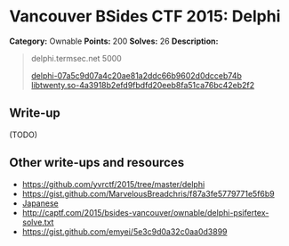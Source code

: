 # Vancouver BSides CTF 2015: Delphi

**Category:** Ownable
**Points:** 200
**Solves:** 26
**Description:** 

> delphi.termsec.net 5000
> 
> [delphi-07a5c9d07a4c20ae81a2ddc66b9602d0dcceb74b](delphi-07a5c9d07a4c20ae81a2ddc66b9602d0dcceb74b)
> [libtwenty.so-4a3918b2efd9fbdfd20eeb8fa51ca76bc42eb2f2](libtwenty.so-4a3918b2efd9fbdfd20eeb8fa51ca76bc42eb2f2)

## Write-up

(TODO)

## Other write-ups and resources

* <https://github.com/yvrctf/2015/tree/master/delphi>
* <https://gist.github.com/MarvelousBreadchris/f87a3fe5779771e5f6b9>
* [Japanese](http://mage-ctf-writeup.blogspot.jp/2015/03/b-sides-vancouver-2015.html)
* <http://captf.com/2015/bsides-vancouver/ownable/delphi-psifertex-solve.txt>
* <https://gist.github.com/emyei/5e3c9d0a32c0aa0d3899>